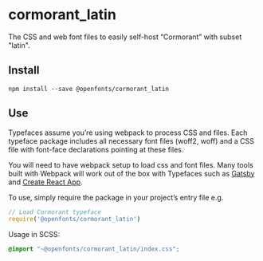 
# cormorant_latin

The CSS and web font files to easily self-host “Cormorant” with subset "latin".

## Install

`npm install --save @openfonts/cormorant_latin`

## Use

Typefaces assume you’re using webpack to process CSS and files. Each typeface
package includes all necessary font files (woff2, woff) and a CSS file with
font-face declarations pointing at these files.

You will need to have webpack setup to load css and font files. Many tools built
with Webpack will work out of the box with Typefaces such as [Gatsby](https://github.com/gatsbyjs/gatsby)
and [Create React App](https://github.com/facebookincubator/create-react-app).

To use, simply require the package in your project’s entry file e.g.

```javascript
// Load Cormorant typeface
require('@openfonts/cormorant_latin')
```

Usage in SCSS:
```scss
@import "~@openfonts/cormorant_latin/index.css";
```

